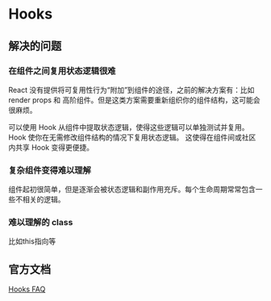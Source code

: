 # Hooks
## 解决的问题
### 在组件之间复用状态逻辑很难
React 没有提供将可复用性行为“附加”到组件的途径，之前的解决方案有：比如 render props 和 高阶组件。但是这类方案需要重新组织你的组件结构，这可能会很麻烦。

可以使用 Hook 从组件中提取状态逻辑，使得这些逻辑可以单独测试并复用。Hook 使你在无需修改组件结构的情况下复用状态逻辑。 这使得在组件间或社区内共享 Hook 变得更便捷。
### 复杂组件变得难以理解
组件起初很简单，但是逐渐会被状态逻辑和副作用充斥。每个生命周期常常包含一些不相关的逻辑。
### 难以理解的 class
比如this指向等

## 官方文档
[Hooks FAQ](https://zh-hans.reactjs.org/docs/hooks-faq.html)